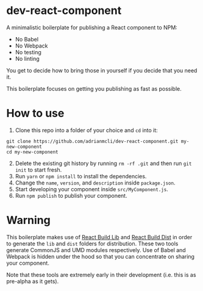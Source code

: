 # dev-react-component
A minimalistic boilerplate for publishing a React component to NPM:

- No Babel
- No Webpack
- No testing
- No linting

You get to decide how to bring those in yourself if you decide that you need it.

This boilerplate focuses on getting you publishing as fast as possible.

# How to use

1. Clone this repo into a folder of your choice and `cd` into it:

  ```
  git clone https://github.com/adrianmcli/dev-react-component.git my-new-component
  cd my-new-component
  ```

2. Delete the existing git history by running `rm -rf .git` and then run `git init` to start fresh.
3. Run `yarn` or `npm install` to install the dependencies.
4. Change the `name`, `version`, and `description` inside `package.json`.
5. Start developing your component inside `src/MyComponent.js`.
6. Run `npm publish` to publish your component.

# Warning

This boilerplate makes use of [React Build Lib](https://github.com/adrianmcli/react-build-lib) and [React Build Dist](https://github.com/adrianmcli/react-build-dist) in order to generate the `lib` and `dist` folders for distribution. These two tools generate CommonJS and UMD modules respectively. Use of Babel and Webpack is hidden under the hood so that you can concentrate on sharing your component.

Note that these tools are extremely early in their development (i.e. this is as pre-alpha as it gets).
